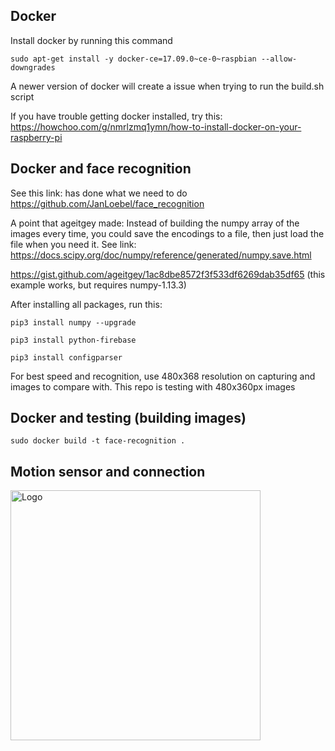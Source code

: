 ## Docker
Install docker by running this command

```sudo apt-get install -y docker-ce=17.09.0~ce-0~raspbian --allow-downgrades```

A newer version of docker will create a issue when trying to run the build.sh script

If you have trouble getting docker installed, try this:
https://howchoo.com/g/nmrlzmq1ymn/how-to-install-docker-on-your-raspberry-pi

## Docker and face recognition
See this link: has done what we need to do
https://github.com/JanLoebel/face_recognition

A point that ageitgey made:
Instead of building the numpy array of the images every time, you could save the encodings to a file, then just load the file when you need it. See link:
https://docs.scipy.org/doc/numpy/reference/generated/numpy.save.html


https://gist.github.com/ageitgey/1ac8dbe8572f3f533df6269dab35df65
(this example works, but requires  numpy-1.13.3)

After installing all packages, run this:

```
pip3 install numpy --upgrade
```

```
pip3 install python-firebase
```
```
pip3 install configparser
```

For best speed and recognition, use 480x368 resolution on capturing and images to compare with.
This repo  is testing with 480x360px images

## Docker and testing (building images)
```
sudo docker build -t face-recognition .
```

## Motion sensor and connection
<img src="docs/images/r-pi-motion.jpg" alt="Logo" width=400px/>